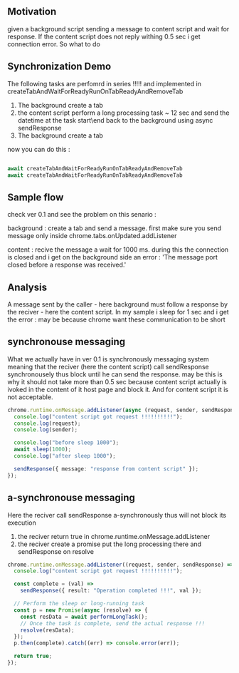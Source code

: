<h2>Motivation</h2>
given a background script sending a message to content script and wait for response. If the content script does not reply withing 0.5 sec i get connection error. So what to do

<h2>Synchronization Demo</h2>
The following tasks are perfomrd in series !!!!! and implemented in createTabAndWaitForReadyRunOnTabReadyAndRemoveTab
<ol>
<li>The background create a tab</li>
<li>the content script perform a long processing task ~ 12 sec and send the datetime at the task start\end back to the background using async sendResponse </li>
<li>The background create a tab</li>
</ol>

now you can do this :

```ts

await createTabAndWaitForReadyRunOnTabReadyAndRemoveTab
await createTabAndWaitForReadyRunOnTabReadyAndRemoveTab


```

<h2>Sample flow</h2>
check ver 0.1 and see the problem on this senario : 
<p>background :  create a tab and send a message. first make sure you send message only inside chrome.tabs.onUpdated.addListener</p>
<p>content : recive the message a wait for 1000 ms. during this the connection is closed and i get on the background side an error : 'The message port closed before a response was received.'</p>

<h2>Analysis</h2>
A message sent by the caller - here background must follow a response by the reciver - here the content script. In my sample i sleep for 1 sec and i get the error : may be because chrome want these communication to be short

<h2>synchronouse messaging</h2>
What we actually have in ver 0.1 is synchronously messaging system meaning that the reciver (here the content script) call sendResponse synchronousely thus block until he can send the response. may be this is why it should not take more than 0.5 sec because content script actually is ivoked in the content of it host page and block it. And for content script it is not acceptable.

```ts
chrome.runtime.onMessage.addListener(async (request, sender, sendResponse) => {
  console.log("content script got request !!!!!!!!!!");
  console.log(request);
  console.log(sender);

  console.log("before sleep 1000");
  await sleep(1000);
  console.log("after sleep 1000");

  sendResponse({ message: "response from content script" });
});
```

<h2>a-synchronouse messaging</h2>
 Here the reciver call sendResponse a-synchronously thus will not block its execution
<ol>
<li>the reciver return true in chrome.runtime.onMessage.addListener</li>
<li>the reciver create a promise put the long processing there and sendResponse on resolve</li>
</ol>

```ts
chrome.runtime.onMessage.addListener((request, sender, sendResponse) => {
  console.log("content script got request !!!!!!!!!!");

  const complete = (val) =>
    sendResponse({ result: "Operation completed !!!", val });

  // Perform the sleep or long-running task
  const p = new Promise(async (resolve) => {
    const resData = await performLongTask();
    // Once the task is complete, send the actual response !!!
    resolve(resData);
  });
  p.then(complete).catch((err) => console.error(err));

  return true;
});
```
